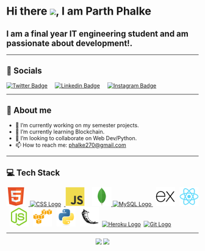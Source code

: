 # Hi there <img src="https://raw.githubusercontent.com/MartinHeinz/MartinHeinz/master/wave.gif" width="30px">, I am Parth Phalke
## I am a final year IT engineering student and am passionate about development!.

<!---
<p align="center">
  <img src="https://komarev.com/ghpvc/?username=Parth-ops&label=PROFILE+VIEWS">  
</p>
--->

---
## 📶 Socials

[![Twitter Badge](https://img.shields.io/badge/-phalke270-blue?style=flat-square&logo=Twitter&logoColor=white&link=https://twitter.com/phalke270)](https://twitter.com/phalke270) &nbsp; &nbsp;
[![Linkedin Badge](https://img.shields.io/badge/-ParthPhalke-blue?style=flat-square&logo=Linkedin&logoColor=white&link=https://www.linkedin.com/in/parth-phalke-5855091a3)](https://www.linkedin.com/in/parth-phalke-5855091a3) &nbsp; &nbsp;
[![Instagram Badge](https://img.shields.io/badge/-parthphalke-purple?style=flat-square&logo=instagram&logoColor=white&link=https://www.instagram.com/parthphalke/)](https://www.instagram.com/parthphalke/)



---

## 👋 About me

- 🔭 I’m currently working on my semester projects.
- 🌱 I’m currently learning Blockchain.
- 👯 I’m looking to collaborate on Web Dev/Python.
- 📫 How to reach me: phalke270@gmail.com

---
## 💻 Tech Stack

<a href="https://www.w3schools.com/html/"><img src="https://github.com/devicons/devicon/blob/master/icons/html5/html5-original.svg" alt="HTML5 Logo" width="50" height="50"/></a> &nbsp;<a href="https://www.w3schools.com/css/"> <img src="https://cdn.jsdelivr.net/gh/devicons/devicon/icons/css3/css3-original.svg" alt="CSS Logo" width="50" height="50"/></a> &nbsp;<a href="https://www.w3schools.com/js/"> <img src="https://github.com/devicons/devicon/blob/master/icons/javascript/javascript-original.svg" alt="JavaScript Logo" width="50" height="50"/></a> &nbsp; &nbsp; <a href="https://www.mongodb.com/"><img src="https://github.com/devicons/devicon/blob/master/icons/mongodb/mongodb-original.svg" alt="MongoDB Logo" width="50" height="50"/> </a> <a href="https://www.mysql.com/"><img src="https://cdn.jsdelivr.net/gh/devicons/devicon/icons/mysql/mysql-plain.svg" alt="MySQL Logo" width="50" height="50"/> </a> &nbsp; <a href="https://expressjs.com/"><img src="https://github.com/devicons/devicon/blob/master/icons/express/express-original.svg" alt="Express Logo" width="50" height="50"/></a> &nbsp; <a href="https://reactjs.org/"><img src="https://github.com/devicons/devicon/blob/master/icons/react/react-original.svg" alt="React Logo" width="50" height="50"/></a> &nbsp; <a href="https://nodejs.org/en/"> <img src="https://github.com/devicons/devicon/blob/master/icons/nodejs/nodejs-original.svg" alt="NodeJS Logo" width="50" height="50"/></a>  &nbsp; <a href="https://aws.amazon.com/"><img src="https://github.com/devicons/devicon/blob/master/icons/amazonwebservices/amazonwebservices-original.svg" alt="AWS Logo" width="50" height="50"/></a> &nbsp; <a href="https://www.python.org/"><img src="https://github.com/devicons/devicon/blob/master/icons/python/python-original.svg" alt="Python Logo" width="50" height="50"/></a> &nbsp; <a href="https://flask.palletsprojects.com/en/2.2.x/"><img src="https://github.com/devicons/devicon/blob/master/icons/flask/flask-original.svg" alt="Flask Logo" width="50" height="50"/></a>&nbsp; <a href="https://www.heroku.com/"><img src="https://cdn.jsdelivr.net/gh/devicons/devicon/icons/heroku/heroku-plain.svg" alt="Heroku Logo" width="50" height="50"/></a>&nbsp; <a href="https://git-scm.com/"><img src="https://cdn.jsdelivr.net/gh/devicons/devicon/icons/git/git-original.svg" alt="Git Logo" width="50" height="50"/></a>

---
<!--
<img src="https://activity-graph.herokuapp.com/graph?username=Parth-ops&bg_color=0f2d3d&color=1cadfb&line=1cadfb&point=1cadfb&area=true&hide_border=true">

---
-->

<p align="center">
  <img width="48%" src="https://github-readme-stats.vercel.app/api?username=Parth-ops&show_icons=true&theme=tokyonight" />
  <img width="48%" src="https://github-readme-streak-stats.herokuapp.com/?user=Parth-ops&theme=tokyonight" />
</p>


<!--
**Parth-ops/Parth-ops** is a ✨ _special_ ✨ repository because its `README.md` (this file) appears on your GitHub profile.

Here are some ideas to get you started:

- 🔭 I’m currently working on ...
- 🌱 I’m currently learning ...
- 👯 I’m looking to collaborate on ...
- 🤔 I’m looking for help with ...
- 💬 Ask me about ...
- 📫 How to reach me: ...
- 😄 Pronouns: ...
- ⚡ Fun fact: ...
-->
